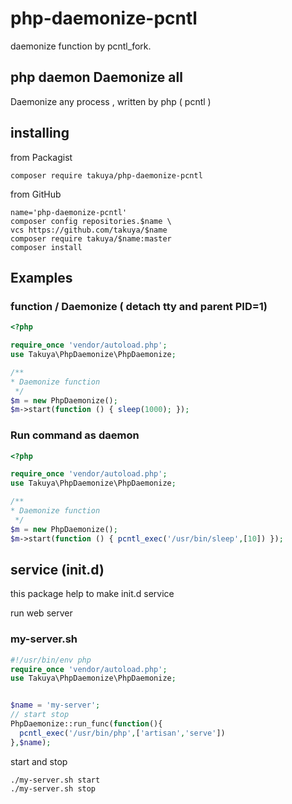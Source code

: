 # php-daemonize-pcntl

daemonize function by pcntl_fork.   

## php daemon Daemonize all

Daemonize any process , written by php ( pcntl )


## installing 

from Packagist
```shell
composer require takuya/php-daemonize-pcntl
```
from GitHub
```shell
name='php-daemonize-pcntl'
composer config repositories.$name \
vcs https://github.com/takuya/$name  
composer require takuya/$name:master
composer install
```

## Examples 

### function / Daemonize ( detach tty and parent PID=1)  

```php
<?php

require_once 'vendor/autoload.php';
use Takuya\PhpDaemonize\PhpDaemonize;

/**
* Daemonize function
 */
$m = new PhpDaemonize();
$m->start(function () { sleep(1000); });

```
### Run command as daemon
```php
<?php

require_once 'vendor/autoload.php';
use Takuya\PhpDaemonize\PhpDaemonize;

/**
* Daemonize function
 */
$m = new PhpDaemonize();
$m->start(function () { pcntl_exec('/usr/bin/sleep',[10]) });
```

## service (init.d)

this package help to make init.d service 

run web server
### my-server.sh
```php
#!/usr/bin/env php
require_once 'vendor/autoload.php';
use Takuya\PhpDaemonize\PhpDaemonize;


$name = 'my-server';
// start stop
PhpDaemonize::run_func(function(){
  pcntl_exec('/usr/bin/php',['artisan','serve'])
},$name);
```

start and stop 
```shell
./my-server.sh start
./my-server.sh stop
```

